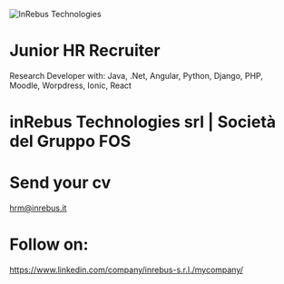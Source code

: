 ![InRebus Technologies](https://github.com/GiorgioAntonelli94/presentation/blob/701f2437cbeb1193aebe385982ac1a2e54160801/loghi.jpg)

# Junior HR Recruiter

Research Developer with: Java, .Net, Angular, Python, Django, PHP, Moodle, Worpdress, Ionic, React

# inRebus Technologies srl | Società del Gruppo FOS 

# Send your cv
hrm@inrebus.it


# Follow on:
https://www.linkedin.com/company/inrebus-s.r.l./mycompany/
